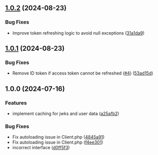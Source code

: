 ## [1.0.2](https://github.com/trustedshops-public/cot-php-integration-library/compare/1.0.1...1.0.2) (2024-08-23)


### Bug Fixes

* Improve token refreshing logic to avoid null exceptions ([31a1da9](https://github.com/trustedshops-public/cot-php-integration-library/commit/31a1da974f43eedb1ba7674e739d66b14572e9f8))

## [1.0.1](https://github.com/trustedshops-public/cot-php-integration-library/compare/1.0.0...1.0.1) (2024-08-23)


### Bug Fixes

* Remove ID token if access token cannot be refreshed ([#4](https://github.com/trustedshops-public/cot-php-integration-library/issues/4)) ([53ad15d](https://github.com/trustedshops-public/cot-php-integration-library/commit/53ad15d8ed1e93bb3a26a5308bbb2fc0b1d6348f))

## 1.0.0 (2024-07-16)


### Features

* implement caching for jwks and user data ([a25afb2](https://github.com/trustedshops-public/cot-php-integration-library/commit/a25afb2ea41efe1bc2810e88f746db09d8e5414a))


### Bug Fixes

* Fix autoloading issue in Client.php ([4845a91](https://github.com/trustedshops-public/cot-php-integration-library/commit/4845a91d9860777bc562c97f9457bbc0d372bfbb))
* Fix autoloading issue in Client.php ([f4ee301](https://github.com/trustedshops-public/cot-php-integration-library/commit/f4ee301cf40848d3554024b73aa1271e8cf7a2be))
* incorrect interface ([d0ff5f3](https://github.com/trustedshops-public/cot-php-integration-library/commit/d0ff5f3f6f5869e18410518d7f7189892dceb7a1))
